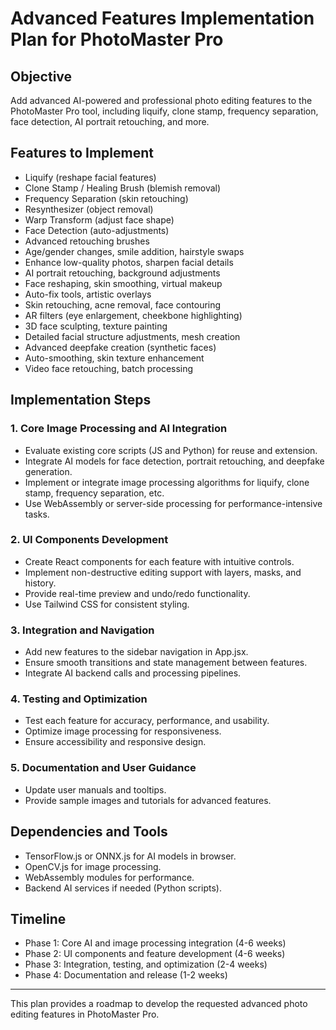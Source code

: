# Advanced Features Implementation Plan for PhotoMaster Pro

## Objective
Add advanced AI-powered and professional photo editing features to the PhotoMaster Pro tool, including liquify, clone stamp, frequency separation, face detection, AI portrait retouching, and more.

## Features to Implement
- Liquify (reshape facial features)
- Clone Stamp / Healing Brush (blemish removal)
- Frequency Separation (skin retouching)
- Resynthesizer (object removal)
- Warp Transform (adjust face shape)
- Face Detection (auto-adjustments)
- Advanced retouching brushes
- Age/gender changes, smile addition, hairstyle swaps
- Enhance low-quality photos, sharpen facial details
- AI portrait retouching, background adjustments
- Face reshaping, skin smoothing, virtual makeup
- Auto-fix tools, artistic overlays
- Skin retouching, acne removal, face contouring
- AR filters (eye enlargement, cheekbone highlighting)
- 3D face sculpting, texture painting
- Detailed facial structure adjustments, mesh creation
- Advanced deepfake creation (synthetic faces)
- Auto-smoothing, skin texture enhancement
- Video face retouching, batch processing

## Implementation Steps

### 1. Core Image Processing and AI Integration
- Evaluate existing core scripts (JS and Python) for reuse and extension.
- Integrate AI models for face detection, portrait retouching, and deepfake generation.
- Implement or integrate image processing algorithms for liquify, clone stamp, frequency separation, etc.
- Use WebAssembly or server-side processing for performance-intensive tasks.

### 2. UI Components Development
- Create React components for each feature with intuitive controls.
- Implement non-destructive editing support with layers, masks, and history.
- Provide real-time preview and undo/redo functionality.
- Use Tailwind CSS for consistent styling.

### 3. Integration and Navigation
- Add new features to the sidebar navigation in App.jsx.
- Ensure smooth transitions and state management between features.
- Integrate AI backend calls and processing pipelines.

### 4. Testing and Optimization
- Test each feature for accuracy, performance, and usability.
- Optimize image processing for responsiveness.
- Ensure accessibility and responsive design.

### 5. Documentation and User Guidance
- Update user manuals and tooltips.
- Provide sample images and tutorials for advanced features.

## Dependencies and Tools
- TensorFlow.js or ONNX.js for AI models in browser.
- OpenCV.js for image processing.
- WebAssembly modules for performance.
- Backend AI services if needed (Python scripts).

## Timeline
- Phase 1: Core AI and image processing integration (4-6 weeks)
- Phase 2: UI components and feature development (4-6 weeks)
- Phase 3: Integration, testing, and optimization (2-4 weeks)
- Phase 4: Documentation and release (1-2 weeks)

---

This plan provides a roadmap to develop the requested advanced photo editing features in PhotoMaster Pro.
